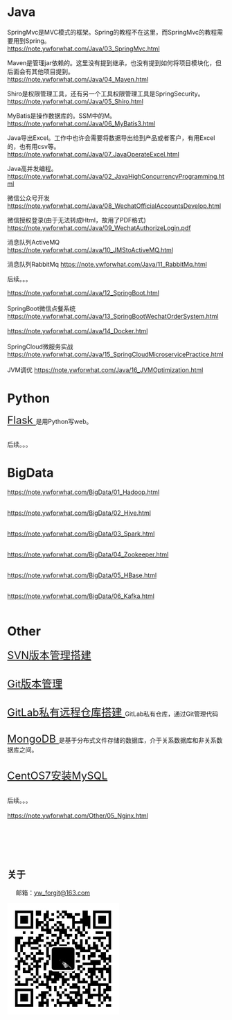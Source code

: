 # Java <br>
SpringMvc是MVC模式的框架。Spring的教程不在这里，而SpringMvc的教程需要用到Spring。 <br>
https://note.ywforwhat.com/Java/03_SpringMvc.html


Maven是管理jar依赖的。这里没有提到继承，也没有提到如何将项目模块化，但后面会有其他项目提到。 <br>
https://note.ywforwhat.com/Java/04_Maven.html


Shiro是权限管理工具，还有另一个工具权限管理工具是SpringSecurity。 <br>
https://note.ywforwhat.com/Java/05_Shiro.html


MyBatis是操作数据库的。SSM中的M。 <br>
https://note.ywforwhat.com/Java/06_MyBatis3.html


Java导出Excel。工作中也许会需要将数据导出给到产品或者客户，有用Excel的，也有用csv等。 <br>
https://note.ywforwhat.com/Java/07_JavaOperateExcel.html


Java高并发编程。
https://note.ywforwhat.com/Java/02_JavaHighConcurrencyProgramming.html
<br>

微信公众号开发
https://note.ywforwhat.com/Java/08_WechatOfficialAccountsDevelop.html
<br>

微信授权登录(由于无法转成Html，故用了PDF格式)
https://note.ywforwhat.com/Java/09_WechatAuthorizeLogin.pdf
<br>

消息队列ActiveMQ
https://note.ywforwhat.com/Java/10_JMStoActiveMQ.html
<br>

消息队列RabbitMq
https://note.ywforwhat.com/Java/11_RabbitMq.html
<br>


后续。。。 <br>

https://note.ywforwhat.com/Java/12_SpringBoot.html
<br><br>
SpringBoot微信点餐系统 https://note.ywforwhat.com/Java/13_SpringBootWechatOrderSystem.html
<br><br>
https://note.ywforwhat.com/Java/14_Docker.html
<br><br>
SpringCloud微服务实战 https://note.ywforwhat.com/Java/15_SpringCloudMicroservicePractice.html
<br><br>
JVM调优 https://note.ywforwhat.com/Java/16_JVMOptimization.html

# Python <br>
<a style="font-size:24px;" href="https://note.ywforwhat.com/Python/02_PythonforFlask.html">Flask </a>
是用Python写web。 
<br><br>



后续。。。 <br>


# BigData <br>
https://note.ywforwhat.com/BigData/01_Hadoop.html
<br><br>

https://note.ywforwhat.com/BigData/02_Hive.html
<br><br>

https://note.ywforwhat.com/BigData/03_Spark.html
<br><br>

https://note.ywforwhat.com/BigData/04_Zookeeper.html
<br><br>

https://note.ywforwhat.com/BigData/05_HBase.html
<br><br>

https://note.ywforwhat.com/BigData/06_Kafka.html
<br><br>


# Other <br>
<a style="font-size:24px;" href="https://note.ywforwhat.com/Other/01_SVN.html">SVN版本管理搭建 </a>
<br><br>

<a style="font-size:24px;" href="https://note.ywforwhat.com/Other/02_Git.html">Git版本管理 </a>
<br><br>

<a style="font-size:24px;" href="https://note.ywforwhat.com/Other/03_GitLab.html">GitLab私有远程仓库搭建 </a>
GitLab私有仓库，通过Git管理代码 
<br><br>

<a style="font-size:24px;" href="https://note.ywforwhat.com/Other/06_MongoDB.html">MongoDB </a>
是基于分布式文件存储的数据库，介于关系数据库和非关系数据库之间。 
<br><br>

<a style="font-size:24px;" href="https://note.ywforwhat.com/Other/07_CentOS7InstallMySQL.html">CentOS7安装MySQL </a> 
<br><br>

后续。。。 <br><br>
https://note.ywforwhat.com/Other/05_Nginx.html


<br><br><br><br>
## 关于
&nbsp;&nbsp;&nbsp;&nbsp;
邮箱：yw_forgit@163.com
<br>

![Image text](./Image/qrcode_for_yw.jpg)